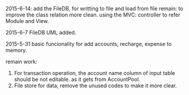 
2015-6-14:
add the FileDB, for writting to file and load from file
remain:
to improve the class relation more clean.
using the MVC: controller to refer Module and View.


2015-6-7
FileDB
UML added.

2015-5-31
basic funcionality for add accounts, recharge, expense to memory.

remain work:

1. For transaction operation, the account name column of input table should be not editable. as it gets from AccountPool.
2. File store for data, remove the unused codes to make it more clear.
